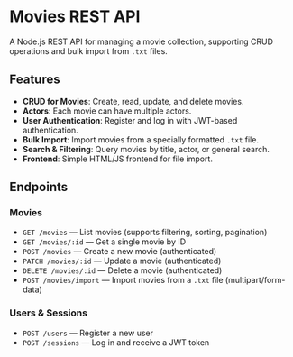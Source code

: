 # Movies REST API

A Node.js REST API for managing a movie collection, supporting CRUD operations and bulk import from `.txt` files.

## Features

- **CRUD for Movies**: Create, read, update, and delete movies.
- **Actors**: Each movie can have multiple actors.
- **User Authentication**: Register and log in with JWT-based authentication.
- **Bulk Import**: Import movies from a specially formatted `.txt` file.
- **Search & Filtering**: Query movies by title, actor, or general search.
- **Frontend**: Simple HTML/JS frontend for file import.

## Endpoints

### Movies

- `GET /movies` — List movies (supports filtering, sorting, pagination)
- `GET /movies/:id` — Get a single movie by ID
- `POST /movies` — Create a new movie (authenticated)
- `PATCH /movies/:id` — Update a movie (authenticated)
- `DELETE /movies/:id` — Delete a movie (authenticated)
- `POST /movies/import` — Import movies from a `.txt` file (multipart/form-data)

### Users & Sessions

- `POST /users` — Register a new user
- `POST /sessions` — Log in and receive a JWT token